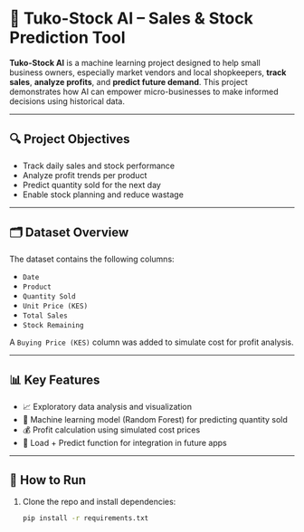 # 🧺 Tuko-Stock AI – Sales & Stock Prediction Tool

**Tuko-Stock AI** is a machine learning project designed to help small business owners, especially market vendors and local shopkeepers, **track sales**, **analyze profits**, and **predict future demand**. This project demonstrates how AI can empower micro-businesses to make informed decisions using historical data.

---

## 🔍 Project Objectives

- Track daily sales and stock performance
- Analyze profit trends per product
- Predict quantity sold for the next day
- Enable stock planning and reduce wastage

---

## 🗂️ Dataset Overview

The dataset contains the following columns:

- `Date`
- `Product`
- `Quantity Sold`
- `Unit Price (KES)`
- `Total Sales`
- `Stock Remaining`

A `Buying Price (KES)` column was added to simulate cost for profit analysis.

---

## 📊 Key Features

- 📈 Exploratory data analysis and visualization
- 🧠 Machine learning model (Random Forest) for predicting quantity sold
- 💰 Profit calculation using simulated cost prices
- 🔄 Load + Predict function for integration in future apps

---

## 🚀 How to Run

1. Clone the repo and install dependencies:
   ```bash
   pip install -r requirements.txt
